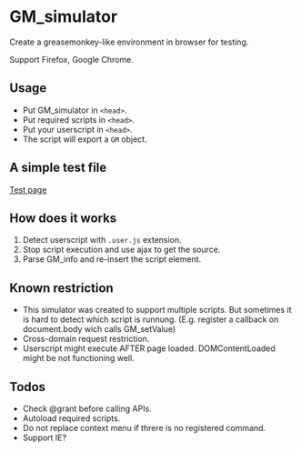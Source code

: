 GM_simulator
============
Create a greasemonkey-like environment in browser for testing.

Support Firefox, Google Chrome.

Usage
-----
* Put GM_simulator in `<head>`.
* Put required scripts in `<head>`.
* Put your userscript in `<head>`.
* The script will export a `GM` object.

A simple test file
------------------
[Test page][1]

[1]: https://rawgit.com/eight04/GM_simulator/master/test.html

How does it works
-----------------
1. Detect userscript with `.user.js` extension.
2. Stop script execution and use ajax to get the source.
3. Parse GM_info and re-insert the script element.

Known restriction
-----------------
* This simulator was created to support multiple scripts. But sometimes it is hard to detect which script is runnung. (E.g. register a callback on document.body wich calls GM_setValue)
* Cross-domain request restriction.
* Userscript might execute AFTER page loaded. DOMContentLoaded might be not functioning well.

Todos
-----
* Check @grant before calling APIs.
* Autoload required scripts.
* Do not replace context menu if threre is no registered command.
* Support IE?
